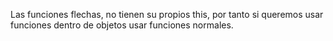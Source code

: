 Las funciones flechas, no tienen su propios this, por tanto si queremos usar funciones dentro de objetos usar funciones normales.
